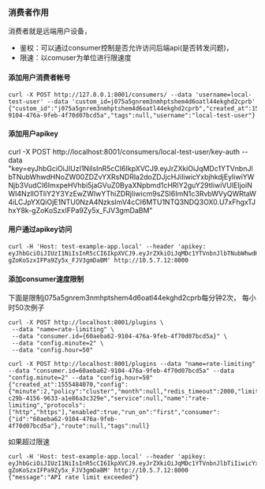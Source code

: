 ### 消费者作用

消费者就是远端用户设备，

- 鉴权：可以通过consumer控制是否允许访问后端api(是否转发问题)， 
- 限速：以comuser为单位进行限速度

#### 添加用户消费者帐号

```
curl -X POST http://127.0.0.1:8001/consumers/ --data 'username=local-test-user' --data 'custom_id=j075a5gnrem3nmhptshem4d6oatl44ekghd2cprb'
{"custom_id":"j075a5gnrem3nmhptshem4d6oatl44ekghd2cprb","created_at":1555471719,"id":"60aeba62-9104-476a-9feb-4f70d07bcd5a","tags":null,"username":"local-test-user"}
```

#### 添加用户apikey

curl -X POST http://localhost:8001/consumers/local-test-user/key-auth --data "key=eyJhbGciOiJIUzI1NiIsInR5cCI6IkpXVCJ9.eyJrZXkiOiJqMDc1YTVnbnJlbTNubWhwdHNoZW00ZDZvYXRsNDRla2doZDJjcHJiIiwicYxbjhkdjEyIiwiYWNjb3VudCI6ImxpeHVhbi5jaGVuZ0ByaXNpbmd1cHRlY2guY29tIiwiVUlEIjoiNWI4NzllOTliY2Y3YzEwZWIwYThiZDRjIiwicm9sZSI6ImN1c3RvbWVyQWRtaW4iLCJpYXQiOjE1NTU0NzA4NzksImV4cCI6MTU1NTQ3NDQ3OX0.U7xFhgxTJhxY8k-gZoKoSzxIFPa9Zy5x_FJV3gmDaBM"

#### 用户通过apikey访问
```
curl -H 'Host: test-example-app.local' --header 'apikey: eyJhbGciOiJIUzI1NiIsInR5cCI6IkpXVCJ9.eyJrZXkiOiJqMDc1YTVnbnJlbTNubWhwdHNoZW00ZDZvYXRsNDRla2doZDJjcHJiIiwicYxbjhkdjEyIiwiYWNjb3VudCI6ImxpeHVhbi5jaGVuZ0ByaXNpbmd1cHRlY2guY29tIiwiVUlEIjoiNWI4NzllOTliY2Y3YzEwZWIwYThiZDRjIiwicm9sZSI6ImN1c3RvbWVyQWRtaW4iLCJpYXQiOjE1NTU0NzA4NzksImV4cCI6MTU1NTQ3NDQ3OX0.U7xFhgxTJhxY8k-gZoKoSzxIFPa9Zy5x_FJV3gmDaBM' http://10.5.7.12:8000
```


#### 添加consumer速度限制

下面是限制j075a5gnrem3nmhptshem4d6oatl44ekghd2cprb每分钟2次， 每小时50次例子

```
curl -X POST http://localhost:8001/plugins \
 --data "name=rate-limiting" \
 --data "consumer.id={60aeba62-9104-476a-9feb-4f70d07bcd5a}" \
 --data "config.minute=2" \
 --data "config.hour=50"
```

```
curl -X POST http://localhost:8001/plugins --data "name=rate-limiting" --data "consumer.id=60aeba62-9104-476a-9feb-4f70d07bcd5a" --data "config.minute=2" --data "config.hour=50"
{"created_at":1555484070,"config":{"minute":2,"policy":"cluster","month":null,"redis_timeout":2000,"limit_by":"consumer","hide_client_headers":false,"second":null,"day":null,"redis_password":null,"year":null,"redis_database":0,"hour":50,"redis_port":6379,"redis_host":null,"fault_tolerant":true},"id":"b951404b-c29b-4156-9633-a1e86a3c329e","service":null,"name":"rate-limiting","protocols":["http","https"],"enabled":true,"run_on":"first","consumer":{"id":"60aeba62-9104-476a-9feb-4f70d07bcd5a"},"route":null,"tags":null}
```


如果超过限速
```
curl -H 'Host: test-example-app.local' --header 'apikey: eyJhbGciOiJIUzI1NiIsInR5cCI6IkpXVCJ9.eyJrZXkiOiJqMDc1YTVnbnJlbTiIiwicYxbjhkdjEyIiwiYWNjb3VudCI6ImxpeHVhbi5jaGVuZ0ByaXNpbmd1cHRlY2guY29tIiwiVUlEIjoiNWI4NzllOTliY2Y3YzEwZWIwYThiZDRjIiwicm9sZSI6ImN1c3RvbWVyQWRtaW4iLCJpYXQiOjE1NTU0NzA4NzksImV4cCI6MTU1NTQ3NDQ3OX0.U7xFhgxTJhxY8k-gZoKoSzxIFPa9Zy5x_FJV3gmDaBM' http://10.5.7.12:8000
{"message":"API rate limit exceeded"}
```
